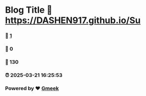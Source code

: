 # Blog Title :link: https://DASHEN917.github.io/Su 
### :page_facing_up: [1](https://DASHEN917.github.io/Su/tag.html) 
### :speech_balloon: 0 
### :hibiscus: 130 
### :alarm_clock: 2025-03-21 16:25:53 
### Powered by :heart: [Gmeek](https://github.com/Meekdai/Gmeek)
